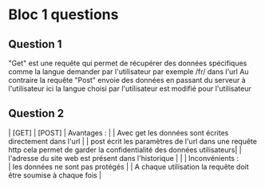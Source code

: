 # Bloc 1 questions
## Question 1 
"Get" est une requête qui permet de récupérer des données spécifiques comme la langue demander par l'utilisateur par exemple /fr/ dans l'url 
Au contraire la requête "Post" envoie des données en passant du serveur à l'utilisateur ici la langue choisi par l'utilisateur est modifié pour l'utilisateur

## Question 2

| [GET]                                                              | [POST]
| Avantages :
| 
| Avec get les données sont écrites directement dans l'url |         | post écrit les paramètres de l'url dans une requête http cela permet de garder la confidentialité des données utilisateurs|
| l'adresse du site web est présent dans l'historique |
| 
| Inconvénients :                                                             
| les données ne sont pas protégés |                                 | A chaque utilisation la requête doit être soumise à chaque fois |  
   
 

